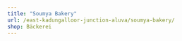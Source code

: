 ```yaml
---
title: "Soumya Bakery"
url: /east-kadungalloor-junction-aluva/soumya-bakery/
shop: Bäckerei
---
```

